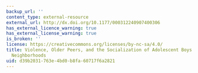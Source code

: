 ```yaml
---
backup_url: ''
content_type: external-resource
external_url: http://dx.doi.org/10.1177/000312240907400306
has_external_licence_warning: true
has_external_license_warning: true
is_broken: ''
license: https://creativecommons.org/licenses/by-nc-sa/4.0/
title: Violence, Older Peers, and the Socialization of Adolescent Boys in Disadvantaged
  Neighborhoods
uid: d39b2031-763e-4bd0-b8fa-60717f6a2821
---
```

